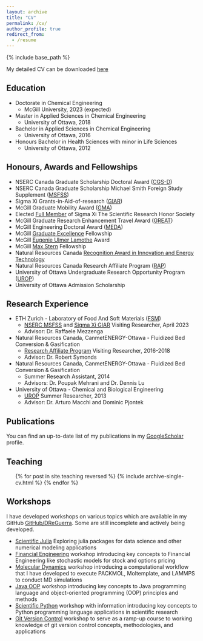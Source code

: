 ```yaml
---
layout: archive
title: "CV"
permalink: /cv/
author_profile: true
redirect_from:
  - /resume
---
```


{% include base_path %}

My detailed CV can be downloaded [here](http://academicpages.github.io/files/cv.pdf)

## Education
* Doctorate in Chemical Engineering
  * McGill University, 2023 (expected)
* Master in Applied Sciences in Chemical Engineering
  * University of Ottawa, 2018
* Bachelor in Applied Sciences in Chemical Engineering
  * University of Ottawa, 2016 
* Honours Bachelor in Health Sciences with minor in Life Sciences
  * University of Ottawa, 2012

## Honours, Awards and Fellowships
* NSERC Canada Graduate Scholarship Doctoral Award ([CGS-D](https://www.nserc-crsng.gc.ca/students-etudiants/pg-cs/cgsd-bescd_eng.asp))
* NSERC Canada Graduate Scholarship Michael Smith Foreign Study Supplement ([MSFSS](https://www.nserc-crsng.gc.ca/Students-Etudiants/Guides-Guides/CGSMSFSSRegs-BESCSEEMSRegs_eng.asp))
* Sigma Xi Grants-in-Aid-of-research ([GIAR](https://www.sigmaxi.org/programs/grants-in-aid-of-research))
* McGill Graduate Mobility Award ([GMA](https://www.mcgill.ca/gps/funding/travel/grad-mobility-award))
* Elected [Full Member](https://drive.google.com/file/d/1MNGupPHflzhdt4U4Ac8uUm1YRg4P4h5B/view?usp=sharing) of Sigma Xi The Scientific Research Honor Society
* McGill Graduate Research Enhancement Travel Award ([GREAT](https://www.mcgill.ca/gps/funding/fac-staff/awards/great))
* McGill Engineering Doctoral Award ([MEDA](https://www.mcgill.ca/engineering/students/graduate-students/funding/meda))
* McGill [Graduate Excellence](https://www.mcgill.ca/engineering/students/graduate-students/funding/gef) Fellowship
* McGill [Eugenie Ulmer Lamothe](https://www.mcgill.ca/chemeng/grad/funding) Award
* McGill [Max Stern](https://www.mcgill.ca/internalawards/multidisciplinary) Fellowship
* Natural Resources Canada [Recognition Award in Innovation and Energy Technology](https://drive.google.com/file/d/1xBFU0MbiZjKdkJ1dVCJEls_2EUstb_Wb/view?usp=sharing)
* Natural Resources Canada Research Affiliate Program ([RAP](https://www.canada.ca/en/public-service-commission/jobs/services/recruitment/students/research-affiliate-program.html))
* University of Ottawa Undergraduate Research Opportunity Program ([UROP](https://www.uottawa.ca/research-innovation/international-research-experiential-learning/undergraduate-research-opportunity-program))
* University of Ottawa Admission Scholarship

## Research Experience
* ETH Zurich - Laboratory of Food And Soft Materials ([FSM](https://fsm.ethz.ch/))
  * [NSERC MSFSS](https://www.nserc-crsng.gc.ca/Students-Etudiants/Guides-Guides/CGSMSFSSRegs-BESCSEEMSRegs_eng.asp) and [Sigma Xi GIAR](https://www.sigmaxi.org/programs/grants-in-aid-of-research) Visiting Researcher, April 2023
  * Advisor: Dr. Raffaele Mezzenga
* Natural Resources Canada, CanmetENERGY-Ottawa - Fluidized Bed Conversion & Gasification
  * [Research Affiliate Program](https://www.canada.ca/en/public-service-commission/jobs/services/recruitment/students/research-affiliate-program.html) Visiting Researcher, 2016-2018
  * Advisor: Dr. Robert Symonds
* Natural Resources Canada, CanmetENERGY-Ottawa - Fluidized Bed Conversion & Gasification
  * Summer Research Assistant, 2014
  * Advisors: Dr. Poupak Mehrani and Dr. Dennis Lu
* University of Ottawa - Chemical and Biological Engineering
  * [UROP](https://www.uottawa.ca/research-innovation/international-research-experiential-learning/undergraduate-research-opportunity-program) Summer Researcher, 2013
  * Advisor: Dr. Arturo Macchi and Dominic Pjontek

## Publications
  You can find an up-to-date list of my publications in my [GoogleScholar](https://scholar.google.com/citations?user=s0fyR20AAAAJ&hl=en&oi=sra) profile.
  
## Teaching
  <ul>{% for post in site.teaching reversed %}
    {% include archive-single-cv.html %}
  {% endfor %}</ul>
  
## Workshops
I have developed workshops on various topics which are available in my GitHub [GitHub/DReGuerra](https://github.com/DReGuerra/). Some are still incomplete and actively being developed.

* [Scientific Julia](https://github.com/DReGuerra/scientific_julia) Exploring julia packages for data science and other numerical modeling applications
* [Financial Engineering](https://github.com/DReGuerra/financial_engineering) workshop introducing key concepts to Financial Engineering like stochastic models for stock and options pricing
* [Molecular Dynamics](https://github.com/DReGuerra/molecular_dynamics_workshop) workshop introducing a computational workflow that I have developed to execute PACKMOL, Moltemplate, and LAMMPS to conduct MD simulations
* [Java OOP](https://github.com/DReGuerra/java_workshop) workshop introducing key concepts to Java programming language and object-oriented programming (OOP) principles and methods
* [Scientific Python](https://github.com/DReGuerra/scientific_python_workshop) workshop with information introducing key concepts to Python programming language applications in scientific research
* [Git Version Control](https://github.com/DReGuerra/git_workshop) workshop to serve as a ramp-up course to working knowledge of git version control concepts, methodologies, and applications
